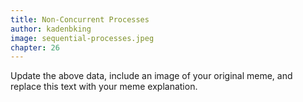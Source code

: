 ```yaml
---
title: Non-Concurrent Processes
author: kadenbking
image: sequential-processes.jpeg
chapter: 26
---
```

Update the above data, include an image of your original meme, and replace this text with your meme explanation.